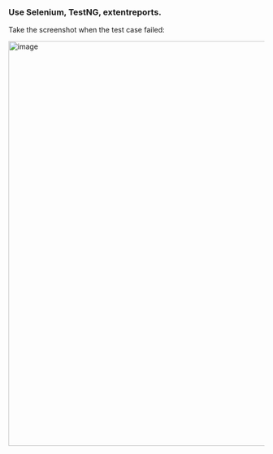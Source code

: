 ### Use Selenium, TestNG, extentreports.

Take the screenshot when the test case failed:

<img width="796" alt="image" src="https://github.com/user-attachments/assets/d88a0829-7c4b-478d-8119-6d154be4ac6a">
